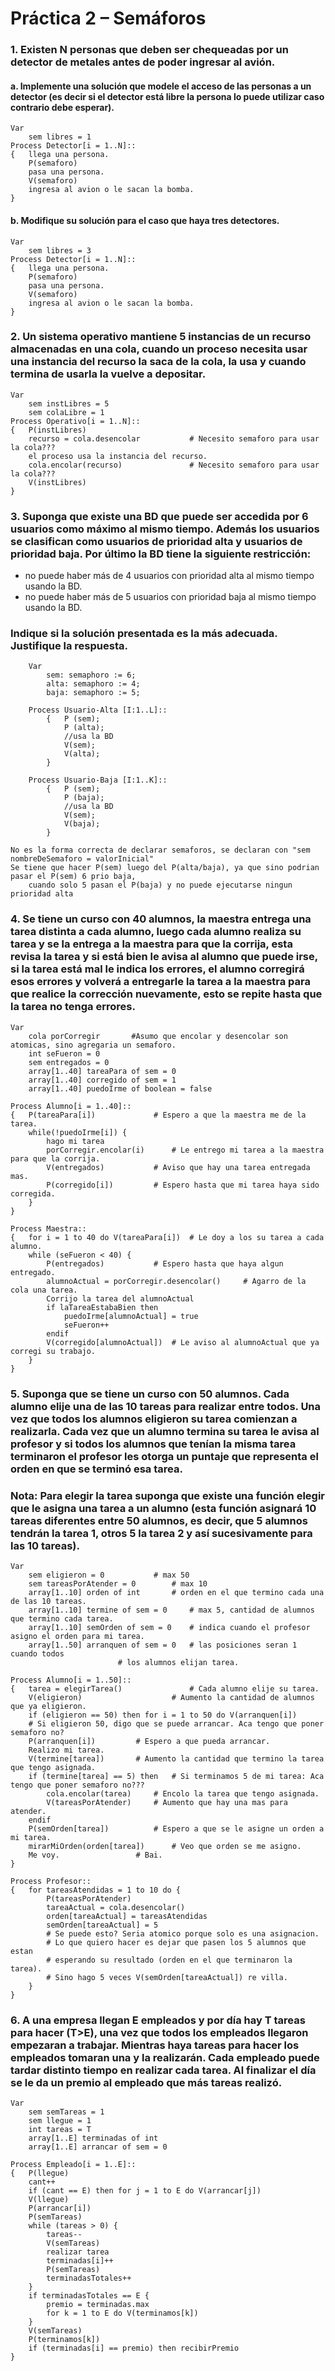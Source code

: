 # Práctica 2 – Semáforos

### 1. 	Existen N personas que deben ser chequeadas por un detector de metales antes de poder ingresar al avión.

#### 	a. 	Implemente una solución que modele el acceso de las personas a un detector (es decir si el detector está libre la persona lo puede utilizar caso contrario debe esperar).

	Var
		sem libres = 1
	Process Detector[i = 1..N]::
	{	llega una persona.
		P(semaforo)
		pasa una persona.
		V(semaforo)
		ingresa al avion o le sacan la bomba.
	}


#### 	b. 	Modifique su solución para el caso que haya tres detectores.

	Var
		sem libres = 3
	Process Detector[i = 1..N]::
	{	llega una persona.
		P(semaforo)
		pasa una persona.
		V(semaforo)
		ingresa al avion o le sacan la bomba.
	}


### 2.	Un sistema operativo mantiene 5 instancias de un recurso almacenadas en una cola, cuando un proceso necesita usar una instancia del recurso la saca de la cola, la usa y cuando termina de usarla la vuelve a depositar.

	Var
		sem instLibres = 5
		sem colaLibre = 1
	Process Operativo[i = 1..N]::
	{	P(instLibres)
		recurso = cola.desencolar			# Necesito semaforo para usar la cola???
		el proceso usa la instancia del recurso.
		cola.encolar(recurso)				# Necesito semaforo para usar la cola???
		V(instLibres)
	}

### 3.	Suponga que existe una BD que puede ser accedida por 6 usuarios como máximo al mismo tiempo. Además los usuarios se clasifican como usuarios de prioridad alta y usuarios de prioridad baja. Por último la BD tiene la siguiente restricción:
* no puede haber más de 4 usuarios con prioridad alta al mismo tiempo usando la BD.
* no puede haber más de 5 usuarios con prioridad baja al mismo tiempo usando la BD.
### 	Indique si la solución presentada es la más adecuada. Justifique la respuesta.

		Var
			sem: semaphoro := 6;
			alta: semaphoro := 4;
			baja: semaphoro := 5;

		Process Usuario-Alta [I:1..L]::				
			{ 	P (sem);								
				P (alta);									
				//usa la BD									
				V(sem);										
				V(alta);									
			}											

		Process Usuario-Baja [I:1..K]::
			{ 	P (sem);
				P (baja);
				//usa la BD
				V(sem);
				V(baja);
			}

	No es la forma correcta de declarar semaforos, se declaran con "sem nombreDeSemaforo = valorInicial"
	Se tiene que hacer P(sem) luego del P(alta/baja), ya que sino podrian pasar el P(sem) 6 prio baja, 
		cuando solo 5 pasan el P(baja) y no puede ejecutarse ningun prioridad alta
	

### 4. 	Se tiene un curso con 40 alumnos, la maestra entrega una tarea distinta a cada alumno, luego cada alumno realiza su tarea y se la entrega a la maestra para que la corrija, esta revisa la tarea y si está bien le avisa al alumno que puede irse, si la tarea está mal le indica los errores, el alumno corregirá esos errores y volverá a entregarle la tarea a la maestra para que realice la corrección nuevamente, esto se repite hasta que la tarea no tenga errores.

	Var
		cola porCorregir       #Asumo que encolar y desencolar son atomicas, sino agregaria un semaforo.
		int seFueron = 0
		sem entregados = 0
		array[1..40] tareaPara of sem = 0
		array[1..40] corregido of sem = 1
		array[1..40] puedoIrme of boolean = false

	Process Alumno[i = 1..40]::
	{	P(tareaPara[i])				# Espero a que la maestra me de la tarea.
		while(!puedoIrme[i]) {
			hago mi tarea
			porCorregir.encolar(i)		# Le entrego mi tarea a la maestra para que la corrija.
			V(entregados)			# Aviso que hay una tarea entregada mas.
			P(corregido[i])			# Espero hasta que mi tarea haya sido corregida.
		}
	}

	Process Maestra::
	{	for i = 1 to 40 do V(tareaPara[i])	# Le doy a los su tarea a cada alumno.
		while (seFueron < 40) {
			P(entregados)			# Espero hasta que haya algun entregado.
			alumnoActual = porCorregir.desencolar()		# Agarro de la cola una tarea.
			Corrijo la tarea del alumnoActual
			if laTareaEstabaBien then 
				puedoIrme[alumnoActual] = true 
				seFueron++
			endif
			V(corregido[alumnoActual])	# Le aviso al alumnoActual que ya corregi su trabajo.
		}
	}


### 5.	Suponga que se tiene un curso con 50 alumnos. Cada alumno elije una de las 10 tareas para realizar entre todos. Una vez que todos los alumnos eligieron su tarea comienzan a realizarla. Cada vez que un alumno termina su tarea le avisa al profesor y si todos los alumnos que tenían la misma tarea terminaron el profesor les otorga un puntaje que representa el orden en que se terminó esa tarea.
### Nota: Para elegir la tarea suponga que existe una función elegir que le asigna una tarea a un alumno (esta función asignará 10 tareas diferentes entre 50 alumnos, es decir, que 5 alumnos tendrán la tarea 1, otros 5 la tarea 2 y así sucesivamente para las 10 tareas).

	Var
		sem eligieron = 0		    # max 50
		sem tareasPorAtender = 0	    # max 10
		array[1..10] orden of int	    # orden en el que termino cada una de las 10 tareas.
		array[1..10] termine of sem = 0	    # max 5, cantidad de alumnos que termino cada tarea.
		array[1..10] semOrden of sem = 0    # indica cuando el profesor asigno el orden para mi tarea.
		array[1..50] arranquen of sem = 0   # las posiciones seran 1 cuando todos 
						    # los alumnos elijan tarea.
	
	Process Alumno[i = 1..50]:: 
	{	tarea = elegirTarea()				# Cada alumno elije su tarea.
		V(eligieron)					# Aumento la cantidad de alumnos que ya eligieron.
		if (eligieron == 50) then for i = 1 to 50 do V(arranquen[i]) 
		# Si eligieron 50, digo que se puede arrancar. Aca tengo que poner semaforo no?
		P(arranquen[i])			# Espero a que pueda arrancar.
		Realizo mi tarea.					
		V(termine[tarea])		# Aumento la cantidad que termino la tarea que tengo asignada.
		if (termine[tarea] == 5) then 	# Si terminamos 5 de mi tarea: Aca tengo que poner semaforo no???
			cola.encolar(tarea)		# Encolo la tarea que tengo asignada.
			V(tareasPorAtender)		# Aumento que hay una mas para atender.
		endif
		P(semOrden[tarea])			# Espero a que se le asigne un orden a mi tarea.
		mirarMiOrden(orden[tarea])		# Veo que orden se me asigno.
		Me voy.					# Bai.
	}

	Process Profesor::
	{	for tareasAtendidas = 1 to 10 do {
			P(tareasPorAtender)
			tareaActual = cola.desencolar()
			orden[tareaActual] = tareasAtendidas
			semOrden[tareaActual] = 5	
			# Se puede esto? Seria atomico porque solo es una asignacion.
			# Lo que quiero hacer es dejar que pasen los 5 alumnos que estan
			# esperando su resultado (orden en el que terminaron la tarea).
			# Sino hago 5 veces V(semOrden[tareaActual]) re villa.
		}
	}


### 6.	A una empresa llegan E empleados y por día hay T tareas para hacer (T>E), una vez que todos los empleados llegaron empezaran a trabajar. Mientras haya tareas para hacer los empleados tomaran una y la realizarán. Cada empleado puede tardar distinto tiempo en realizar cada tarea. Al finalizar el día se le da un premio al empleado que más tareas realizó.

	Var
		sem semTareas = 1
		sem llegue = 1
		int tareas = T
		array[1..E] terminadas of int
		array[1..E] arrancar of sem = 0

	Process Empleado[i = 1..E]::
	{	P(llegue)
		cant++
		if (cant == E) then for j = 1 to E do V(arrancar[j])
		V(llegue)
		P(arrancar[i])
		P(semTareas)
		while (tareas > 0) {
			tareas--
			V(semTareas)
			realizar tarea
			terminadas[i]++
			P(semTareas)
			terminadasTotales++
		}
		if terminadasTotales == E {
			premio = terminadas.max
			for k = 1 to E do V(terminamos[k])
		}
		V(semTareas)
		P(terminamos[k])
		if (terminadas[i] == premio) then recibirPremio
	}

